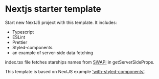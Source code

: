 # Nextjs starter template

Start new NextJS project with this template.
It includes:

- Typescript
- ESLint
- Prettier
- Styled-components
- an example of server-side data fetching

index.tsx file fetches starships names from [SWAPI](https://swapi.dev/) in getServerSideProps.

This template is based on NextJS example ['with-styled-components'](https://github.com/styled-components/styled-components).

